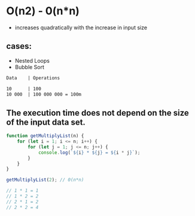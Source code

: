 # O(n2) - 0(n*n)
- increases quadratically with the increase in input size

## cases: 
- Nested Loops
- Bubble Sort

```md
Data    | Operations 

10      | 100
10 000  | 100 000 000 = 100m

```
## The execution time does not depend on the size of the input data set.

```js
function getMultiplyList(n) {
    for (let i = 1; i <= n; i++) {
        for (let j = 1; j <= n; j++) {
            console.log(`${i} * ${j} = ${i * j}`); 
        }
    }
}

getMultiplyList(2); // 0(n*n)

// 1 * 1 = 1
// 1 * 2 = 2
// 2 * 1 = 2
// 2 * 2 = 4
```

